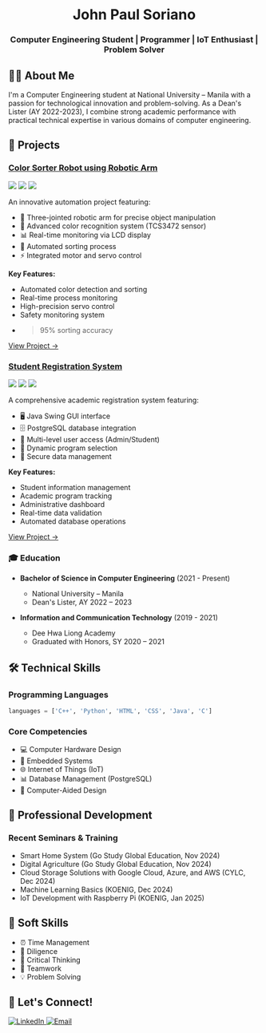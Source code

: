 <div align="center">
  <h1>John Paul Soriano</h1>
  <h3>Computer Engineering Student | Programmer | IoT Enthusiast | Problem Solver</h3>
</div>

## 👨‍💻 About Me

I'm a Computer Engineering student at National University – Manila with a passion for technological innovation and problem-solving. As a Dean's Lister (AY 2022-2023), I combine strong academic performance with practical technical expertise in various domains of computer engineering.

## 🚀 Projects

### [Color Sorter Robot using Robotic Arm](https://github.com/Soompa911/ColorSorterRobot)
<img src="https://img.shields.io/badge/Arduino-00979D?style=for-the-badge&logo=Arduino&logoColor=white"/>
<img src="https://img.shields.io/badge/C%2B%2B-00599C?style=for-the-badge&logo=c%2B%2B&logoColor=white"/>
<img src="https://img.shields.io/badge/Hardware-555555?style=for-the-badge&logo=arduino&logoColor=white"/>

An innovative automation project featuring:
- 🤖 Three-jointed robotic arm for precise object manipulation
- 🎨 Advanced color recognition system (TCS3472 sensor)
- 📊 Real-time monitoring via LCD display
- 🔄 Automated sorting process
- ⚡ Integrated motor and servo control

**Key Features:**
- Automated color detection and sorting
- Real-time process monitoring
- High-precision servo control
- Safety monitoring system
- >95% sorting accuracy

[View Project →](https://github.com/Soompa911/Color_Sorting_Robot)

### [Student Registration System](https://github.com/Soompa911/StudentRegistration)
<img src="https://img.shields.io/badge/Java-ED8B00?style=for-the-badge&logo=java&logoColor=white"/>
<img src="https://img.shields.io/badge/PostgreSQL-316192?style=for-the-badge&logo=postgresql&logoColor=white"/>
<img src="https://img.shields.io/badge/Swing-ED8B00?style=for-the-badge&logo=java&logoColor=white"/>

A comprehensive academic registration system featuring:
- 🖥️ Java Swing GUI interface
- 🗄️ PostgreSQL database integration
- 👥 Multi-level user access (Admin/Student)
- 📝 Dynamic program selection
- 🔐 Secure data management

**Key Features:**
- Student information management
- Academic program tracking
- Administrative dashboard
- Real-time data validation
- Automated database operations

[View Project →](https://github.com/Soompa911/StudentRegistration)

### 🎓 Education
- **Bachelor of Science in Computer Engineering** (2021 - Present)
  - National University – Manila
  - Dean's Lister, AY 2022 – 2023

- **Information and Communication Technology** (2019 - 2021)
  - Dee Hwa Liong Academy
  - Graduated with Honors, SY 2020 – 2021

## 🛠️ Technical Skills

### Programming Languages
```python
languages = ['C++', 'Python', 'HTML', 'CSS', 'Java', 'C']
```

### Core Competencies
- 💻 Computer Hardware Design
- 🔧 Embedded Systems
- 🌐 Internet of Things (IoT)
- 📊 Database Management (PostgreSQL)
- 📐 Computer-Aided Design

## 🌱 Professional Development

### Recent Seminars & Training
- Smart Home System (Go Study Global Education, Nov 2024)
- Digital Agriculture (Go Study Global Education, Nov 2024)
- Cloud Storage Solutions with Google Cloud, Azure, and AWS (CYLC, Dec 2024)
- Machine Learning Basics (KOENIG, Dec 2024)
- IoT Development with Raspberry Pi (KOENIG, Jan 2025)

## 💪 Soft Skills
- ⏰ Time Management
- 📝 Diligence
- 🤔 Critical Thinking
- 🤝 Teamwork
- 💡 Problem Solving

## 🤝 Let's Connect!

<div align="left">
  <a href="https://www.linkedin.com/in/jhnplsrno" target="_blank">
    <img src="https://img.shields.io/badge/LinkedIn-0077B5?style=for-the-badge&logo=linkedin&logoColor=white" alt="LinkedIn"/>
  </a>
  <a href="mailto:Jhnplsrno2004@gmail.com">
    <img src="https://img.shields.io/badge/Email-D14836?style=for-the-badge&logo=gmail&logoColor=white" alt="Email"/>
  </a>
</div>
